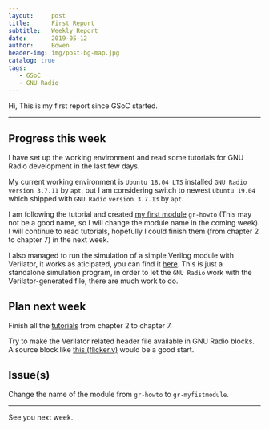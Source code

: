 ```yaml
---
layout:     post
title:      First Report
subtitle:   Weekly Report
date:       2019-05-12
author:     Bowen
header-img: img/post-bg-map.jpg
catalog: true
tags:
   - GSoC
   - GNU Radio
---
```


Hi, This is my first report since GSoC started.

--------------------------

## Progress this week
I have set up the working environment and read some tutorials for GNU Radio development in the last few days.

My current working environment is `Ubuntu 18.04 LTS` installed `GNU Radio` `version 3.7.11` by `apt`, but I am considering switch to newest `Ubuntu 19.04` which shipped with `GNU Radio` `version 3.7.13` by `apt`.

I am following the tutorial and created [my first module](https://github.com/B0WEN-HU/gr-howto "gr-howto") `gr-howto` (This may not be a good name, so I will change the module name in the coming week). I will continue to read tutorials, hopefully I could finish them (from chapter 2 to chapter 7) in the next week.

I also managed to run the simulation of a simple Verilog module with Verilator, it works as aticipated, you can find it [here](https://github.com/B0WEN-HU/Verilator_SIM_standalone "Verilator_SIM_standalone"). This is just a standalone simulation program, in order to let the `GNU Radio` work with the Verilator-generated file, there are much work to do.

## Plan next week
Finish all the [tutorials](https://tutorials.gnuradio.org "tutorials") from chapter 2 to chapter 7.

Try to make the Verilator related header file available in GNU Radio blocks. A source block like [this (flicker.v)](https://github.com/B0WEN-HU/Verilator_SIM_standalone "Verilator_SIM_standalone") would be a good start.

## Issue(s)
Change the name of the module from `gr-howto` to `gr-myfistmodule`.

--------------------------

See you next week.
